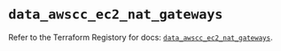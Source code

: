 # `data_awscc_ec2_nat_gateways`

Refer to the Terraform Registory for docs: [`data_awscc_ec2_nat_gateways`](https://registry.terraform.io/providers/hashicorp/awscc/0.70.0/docs/data-sources/ec2_nat_gateways).
